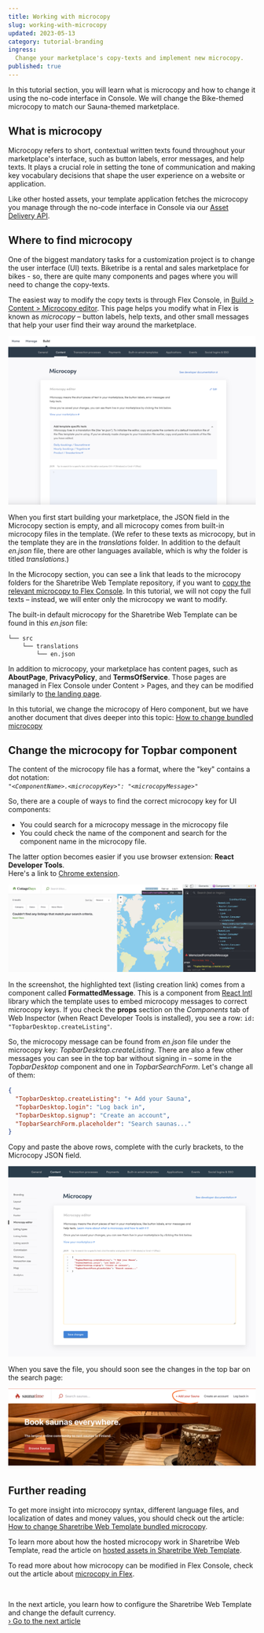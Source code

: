 ```yaml
---
title: Working with microcopy
slug: working-with-microcopy
updated: 2023-05-13
category: tutorial-branding
ingress:
  Change your marketplace's copy-texts and implement new microcopy.
published: true
---
```


In this tutorial section, you will learn what is microcopy and how to
change it using the no-code interface in Console. We will change the
Bike-themed microcopy to match our Sauna-themed marketplace.

## What is microcopy

Microcopy refers to short, contextual written texts found throughout
your marketplace's interface, such as button labels, error messages, and
help texts. It plays a crucial role in setting the tone of communication
and making key vocabulary decisions that shape the user experience on a
website or application.

Like other hosted assets, your template application fetches the
microcopy you manage through the no-code interface in Console via our
[Asset Delivery API](https://www.sharetribe.com/api-reference/asset-delivery-api.html).

## Where to find microcopy

One of the biggest mandatory tasks for a customization project is to
change the user interface (UI) texts. Biketribe is a rental and sales
marketplace for bikes - so, there are quite many components and pages
where you will need to change the copy-texts.

The easiest way to modify the copy texts is through Flex Console, in
[Build > Content > Microcopy editor](https://flex-console.sharetribe.com/content).
This page helps you modify what in Flex is known as _microcopy_ – button
labels, help texts, and other small messages that help your user find
their way around the marketplace.

![Modify marketplace texts](./microcopy_start.png)

When you first start building your marketplace, the JSON field in the
Microcopy section is empty, and all microcopy comes from built-in
microcopy files in the template. (We refer to these texts as microcopy,
but in the template they are in the _translations_ folder. In addition
to the default _en.json_ file, there are other languages available,
which is why the folder is titled _translations_.)

In the Microcopy section, you can see a link that leads to the microcopy
folders for the Sharetribe Web Template repository, if you want to
[copy the relevant microcopy to Flex Console](/concepts/microcopy/#how-microcopy-are-handled-in-flex).
In this tutorial, we will not copy the full texts – instead, we will
enter only the microcopy we want to modify.

The built-in default microcopy for the Sharetribe Web Template can be
found in this _en.json_ file:

```shell
└── src
    └── translations
        └── en.json
```

In addition to microcopy, your marketplace has content pages, such as
**AboutPage**, **PrivacyPolicy**, and **TermsOfService**. Those pages
are managed in Flex Console under Content > Pages, and they can be
modified similarly to
[the landing page](/tutorial/modify-landing-page/).

In this tutorial, we change the microcopy of Hero component, but we have
another document that dives deeper into this topic:
[How to change bundled microcopy](/ftw/how-to-change-ftw-bundled-microcopy/)

## Change the microcopy for Topbar component

The content of the microcopy file has a format, where the "key" contains
a dot notation:<br />
_`"<ComponentName>.<microcopyKey>": "<microcopyMessage>"`_

So, there are a couple of ways to find the correct microcopy key for UI
components:

- You could search for a microcopy message in the microcopy file
- You could check the name of the component and search for the component
  name in the microcopy file.

The latter option becomes easier if you use browser extension: **React
Developer Tools**.<br /> Here's a link to
[Chrome extension](https://chrome.google.com/webstore/search/React%20Developer%20Tools?hl=en).

![Topbar component selected with React Developer Tools](./react_devtools_microcopy.png)

In the screenshot, the highlighted text (listing creation link) comes
from a component called **FormattedMessage**. This is a component from
[React Intl](https://github.com/formatjs/react-intl) library which the
template uses to embed microcopy messages to correct microcopy keys. If
you check the **props** section on the _Components_ tab of Web Inspector
(when React Developer Tools is installed), you see a row:
`id: "TopbarDesktop.createListing"`.

So, the microcopy message can be found from _en.json_ file under the
microcopy key: _TopbarDesktop.createListing_. There are also a few other
messages you can see in the top bar without signing in – some in the
_TopbarDesktop_ component and one in _TopbarSearchForm_. Let's change
all of them:

```json
{
  "TopbarDesktop.createListing": "+ Add your Sauna",
  "TopbarDesktop.login": "Log back in",
  "TopbarDesktop.signup": "Create an account",
  "TopbarSearchForm.placeholder": "Search saunas..."
}
```

Copy and paste the above rows, complete with the curly brackets, to the
Microcopy JSON field.

![Modified Topbar microcopy in Console](./microcopy_editor_updates.png)

When you save the file, you should soon see the changes in the top bar
on the search page:

![Topbar with updated microcopy](./updated_topbar_microcopy.png)

## Further reading

To get more insight into microcopy syntax, different language files, and
localization of dates and money values, you should check out the
article:
[How to change Sharetribe Web Template bundled microcopy](/ftw/how-to-change-ftw-bundled-microcopy/).

To learn more about how the hosted microcopy work in Sharetribe Web
Template, read the article on
[hosted assets in Sharetribe Web Template](/ftw/hosted-microcopy/).

To read more about how microcopy can be modified in Flex Console, check
out the article about [microcopy in Flex](/concepts/microcopy/).

<br />

In the next article, you learn how to configure the Sharetribe Web
Template and change the default currency.<br />
[› Go to the next article](/tutorial/configurations/)
